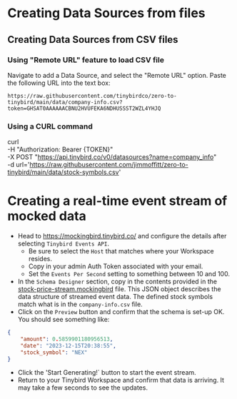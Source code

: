 # Creating Data Sources from files

## Creating Data Sources from CSV files

### Using "Remote URL" feature to load CSV file

Navigate to add a Data Source, and select the "Remote URL" option. Paste the following URL into the text box:

```https://raw.githubusercontent.com/tinybirdco/zero-to-tinybird/main/data/company-info.csv?token=GHSAT0AAAAAACBNU2HVUFEKA6NDHUSSST2WZL4YHJQ```
 
### Using a CURL command
curl \
-H "Authorization: Bearer {TOKEN}" \
-X POST "https://api.tinybird.co/v0/datasources?name=company_info" \
-d url='https://raw.githubusercontent.com/jimmoffitt/zero-to-tinybird/main/data/stock-symbols.csv'

# Creating a real-time event stream of mocked data

* Head to https://mockingbird.tinybird.co/ and configure the details after selecting `Tinybird Events API`. 
  * Be sure to select the `Host` that matches where your Workspace resides. 
  * Copy in your admin Auth Token associated with your email.
  * Set the `Events Per Second` setting to something between 10 and 100.
* In the `Schema Designer` section, copy in the contents provided in the [stock-price-stream.mockingbird](https://raw.githubusercontent.com/tinybirdco/zero-to-tinybird/main/data/stock-price-stream.mockingbird?token=GHSAT0AAAAAACBNU2HUVJP6MGXCXH4KCWH4ZL4Y3KA) file. This JSON object describes the data structure of streamed event data. The defined stock symbols match what is in the `company-info.csv` file.
* Click on the `Preview` button and confirm that the schema is set-up OK. You should see something like:
```json
{
    "amount": 0.5859901180956513,
    "date": "2023-12-15T20:38:55",
    "stock_symbol": "NEX"
}
```
* Click the 'Start Generating!` button to start the event stream. 
* Return to your Tinybird Workspace and confirm that data is arriving. It may take a few seconds to see the updates. 

